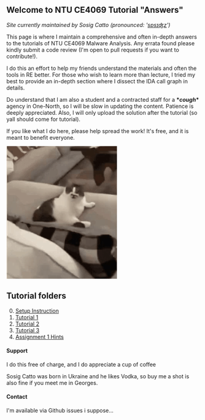 ## Welcome to NTU CE4069 Tutorial "Answers" 

_Site currently maintained by Sosig Catto (pronounced: '[sɒsɪʤz](https://www.google.com/search?client=firefox-b-d&q=sausage+ipa+pronunciation)')_

This page is where I maintain a comprehensive and often in-depth answers to the tutorials of NTU CE4069 Malware Analysis. Any errata found please kindly submit a code review (I'm open to pull requests if you want to contribute!). 

I do this an effort to help my friends understand the materials and often the tools in RE better. For those who wish to learn more than lecture, I tried my best to provide an in-depth section where I dissect the IDA call graph in details. 

Do understand that I am also a student and a contracted staff for a **\*_cough_\*** agency in One-North, so I will be slow in updating the content. Patience is deeply appreciated. Also, I will only upload the solution after the tutorial (so yall should come for tutorial). 

If you like what I do here, please help spread the work! It's free, and it is meant to benefit everyone. 

![Cat Lick](./catlick.gif)
## **Tutorial folders**
0. [Setup Instruction](./L0/install.md)
1. [Tutorial 1](./L1/L1.md)
2. [Tutorial 2](./L2/L2.md)
3. [Tutorial 3](./L3/L3.md)
4. [Assignment 1 Hints](./L3/sakura_qn.html)

#### **Support** 

I do this free of charge, and I do appreciate a cup of coffee

Sosig Catto was born in Ukraine and he likes Vodka, so buy me a shot is also fine if you meet me in Georges.

#### **Contact**

I'm available via Github issues i suppose...


